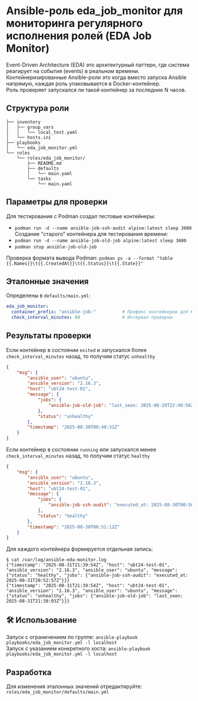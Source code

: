 # Ansible-роль eda_job_monitor для мониторинга регулярного исполнения ролей (EDA Job Monitor)  
Event-Driven Architecture (EDA) это архитектурный паттерн, где система реагирует на события (events) в реальном времени.  
Контейнеризированные Ansible-роли это когда вместо запуска Ansible напрямую, каждая роль упаковывается в Docker-контейнер.  
Роль проверяет запускался ли такой контейнер за последние N часов.    

## Структура роли  
```
├── inventory
│   ├── group_vars
│   │   └── local_test.yaml
│   └── hosts.ini
├── playbooks
│   └── eda_job_monitor.yml
└── roles
    └── roles/eda_job_monitor/
        ├── README.md
        ├── defaults
        │   └── main.yaml
        └── tasks
            └── main.yaml
```


## Параметры для проверки  
Для тестирования с Podman создал тестовые контейнеры:  
* `podman run -d --name ansible-job-ssh-audit alpine:latest sleep 3600`
Создание "старого" контейнера для тестирования времени:  
* `podman run -d --name ansible-job-old-job alpine:latest sleep 3600`
* `podman stop ansible-job-old-job`

Проверка формата вывода Podman: `podman ps -a --format "table {{.Names}}\t{{.CreatedAt}}\t{{.Status}}\t{{.State}}"`


## Эталонные значения  
Определены в `defaults/main.yml`:
```yaml
eda_job_monitor:
  container_prefix: "ansible-job-"          # Префикс контейнеров для мониторинга
  check_interval_minutes: 60                # Интервал проверки
```


## Результаты проверки   
Если контейнер в состоянии `exited` и запускался более `check_interval_minutes` назад, то получим статус `unhealthy`  
```json
{
    "msg": {
        "ansible_user": "ubuntu",
        "ansible_version": "2.16.3",
        "host": "ubt24-test-01",
        "message": {
            "jobs": {
                "ansible-job-old-job": "last_seen: 2025-08-29T22:40:58Z"
            },
            "status": "unhealthy"
        },
        "timestamp": "2025-08-30T00:49:31Z"
    }
}
```

Если контейнер в состоянии `running` или запускался менее `check_interval_minutes` назад, то получим статус `healthy`  
```json
{
    "msg": {
        "ansible_user": "ubuntu",
        "ansible_version": "2.16.3",
        "host": "ubt24-test-01",
        "message": {
            "jobs": {
                "ansible-job-ssh-audit": "executed_at: 2025-08-30T00:50:16Z"
            },
            "status": "healthy"
        },
        "timestamp": "2025-08-30T00:51:12Z"
    }
}
```

Для каждого контейнера формируется отдельная запись:  
```
$ cat /var/log/ansible-eda-monitor.log
{"timestamp": "2025-08-31T21:39:54Z", "host": "ubt24-test-01", "ansible_version": "2.16.3", "ansible_user": "ubuntu", "message": {"status": "healthy", "jobs": {"ansible-job-ssh-audit": "executed_at: 2025-08-31T20:52:57Z"}}}
{"timestamp": "2025-08-31T21:39:54Z", "host": "ubt24-test-01", "ansible_version": "2.16.3", "ansible_user": "ubuntu", "message": {"status": "unhealthy", "jobs": {"ansible-job-old-job": "last_seen: 2025-08-31T21:38:03Z"}}}
```


## 🛠️ Использование  
Запуск с ограничением по группе: `ansible-playbook playbooks/eda_job_monitor.yml -l localhost`  
Запуск с указанием конкретного хоста: `ansible-playbook playbooks/eda_job_monitor.yml -l localhost`  


## Разработка  
Для изменения эталонных значений отредактируйте: `roles/eda_job_monitor/defaults/main.yml`  